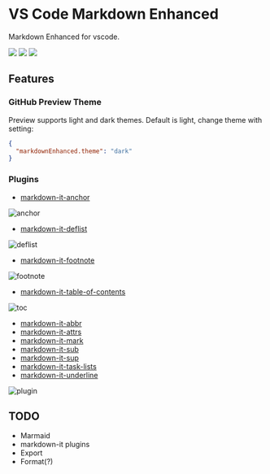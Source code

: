 # VS Code Markdown Enhanced

Markdown Enhanced for vscode.

[![](https://vsmarketplacebadge.apphb.com/version-short/tarocch1.markdown-enhanced.svg)](https://marketplace.visualstudio.com/items?itemName=tarocch1.markdown-enhanced) [![](https://vsmarketplacebadge.apphb.com/downloads-short/tarocch1.markdown-enhanced.svg)](https://marketplace.visualstudio.com/items?itemName=tarocch1.markdown-enhanced) [![](https://vsmarketplacebadge.apphb.com/rating-short/tarocch1.markdown-enhanced.svg)](https://marketplace.visualstudio.com/items?itemName=tarocch1.markdown-enhanced)

## Features

### GitHub Preview Theme

Preview supports light and dark themes. Default is light, change theme with setting:

```json
{
  "markdownEnhanced.theme": "dark"
}
```

### Plugins

- [markdown-it-anchor](https://github.com/valeriangalliat/markdown-it-anchor)

![anchor](https://cdn.jsdelivr.net/gh/Tarocch1/vscode-markdown-enhanced/images/anchor.png)

- [markdown-it-deflist](https://github.com/markdown-it/markdown-it-deflist)

![deflist](https://cdn.jsdelivr.net/gh/Tarocch1/vscode-markdown-enhanced/images/deflist.png)

- [markdown-it-footnote](https://github.com/markdown-it/markdown-it-footnote)

![footnote](https://cdn.jsdelivr.net/gh/Tarocch1/vscode-markdown-enhanced/images/footnote.png)

- [markdown-it-table-of-contents](https://github.com/cmaas/markdown-it-table-of-contents)

![toc](https://cdn.jsdelivr.net/gh/Tarocch1/vscode-markdown-enhanced/images/toc.png)

- [markdown-it-abbr](https://github.com/markdown-it/markdown-it-abbr)
- [markdown-it-attrs](https://github.com/arve0/markdown-it-attrs)
- [markdown-it-mark](https://github.com/markdown-it/markdown-it-mark)
- [markdown-it-sub](https://github.com/markdown-it/markdown-it-sub)
- [markdown-it-sup](https://github.com/markdown-it/markdown-it-sup)
- [markdown-it-task-lists](https://github.com/revin/markdown-it-task-lists)
- [markdown-it-underline](https://github.com/arve0/markdown-it-underline)

![plugin](https://cdn.jsdelivr.net/gh/Tarocch1/vscode-markdown-enhanced/images/plugin.png)

## TODO

- Marmaid
- markdown-it plugins
- Export
- Format(?)
